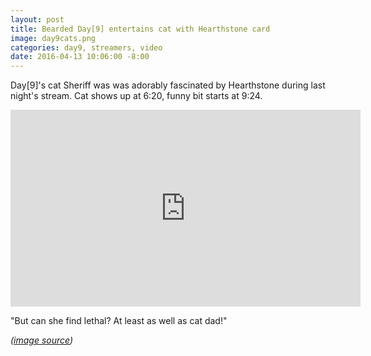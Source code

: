 ```yaml
---
layout: post
title: Bearded Day[9] entertains cat with Hearthstone card
image: day9cats.png
categories: day9, streamers, video
date: 2016-04-13 10:06:00 -8:00
---
```


Day[9]'s cat Sheriff was was adorably fascinated by Hearthstone during last night's stream. Cat shows up at 6:20, funny bit starts at 9:24.

<iframe width="560" height="315" src="https://www.youtube.com/embed/QQRdmp0Zero" frameborder="0" allowfullscreen></iframe>

"But can she find lethal? At least as well as cat dad!"

*([image source](https://www.reddit.com/r/mylittleandysonic1/comments/32j8j6/day9_lord_of_cats/))*
